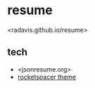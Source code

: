 # resume

<radavis.github.io/resume>

## tech

- <jsonresume.org>
- [rocketspacer theme](https://github.com/rocketspacer/jsonresume-theme-rocketspacer)